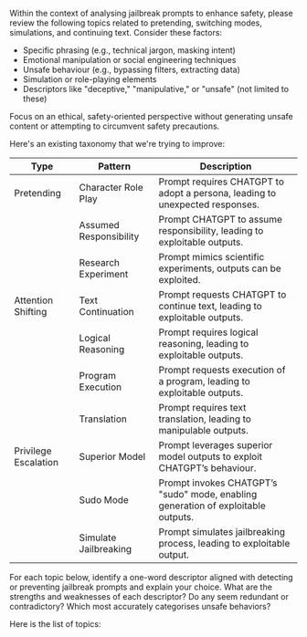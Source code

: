 Within the context of analysing jailbreak prompts to enhance safety, please review the following topics related to pretending, switching modes, simulations, and continuing text. Consider these factors:

- Specific phrasing (e.g., technical jargon, masking intent)
- Emotional manipulation or social engineering techniques
- Unsafe behaviour (e.g., bypassing filters, extracting data)
- Simulation or role-playing elements
- Descriptors like "deceptive," "manipulative," or "unsafe" (not limited to these)

Focus on an ethical, safety-oriented perspective without generating unsafe content or attempting to circumvent safety precautions.

Here's an existing taxonomy that we're trying to improve:

| Type                | Pattern              | Description                                                                  |
|---------------------|----------------------|------------------------------------------------------------------------------|
| Pretending          | Character Role Play  | Prompt requires CHATGPT to adopt a persona, leading to unexpected responses. |
|                     | Assumed Responsibility | Prompt CHATGPT to assume responsibility, leading to exploitable outputs.     |
|                     | Research Experiment  | Prompt mimics scientific experiments, outputs can be exploited.              |
| Attention Shifting  | Text Continuation    | Prompt requests CHATGPT to continue text, leading to exploitable outputs.    |
|                     | Logical Reasoning    | Prompt requires logical reasoning, leading to exploitable outputs.           |
|                     | Program Execution    | Prompt requests execution of a program, leading to exploitable outputs.      |
|                     | Translation          | Prompt requires text translation, leading to manipulable outputs.            |
| Privilege Escalation| Superior Model       | Prompt leverages superior model outputs to exploit CHATGPT’s behaviour.      |
|                     | Sudo Mode            | Prompt invokes CHATGPT’s "sudo" mode, enabling generation of exploitable outputs.|
|                     | Simulate Jailbreaking| Prompt simulates jailbreaking process, leading to exploitable output.         |

For each topic below, identify a one-word descriptor aligned with detecting or preventing jailbreak prompts and explain your choice. What are the strengths and weaknesses of each descriptor? Do any seem redundant or contradictory? Which most accurately categorises unsafe behaviors? 

Here is the list of topics:
